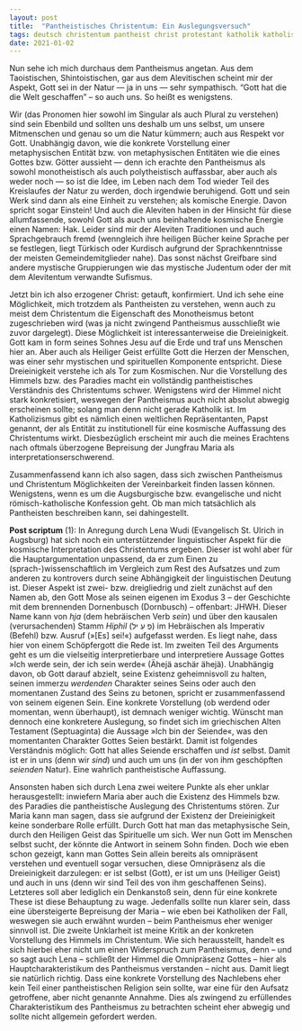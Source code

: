 ```yaml
---
layout: post
title:  "Pantheistisches Christentum: Ein Auslegungsversuch"
tags: deutsch christentum pantheist christ protestant katholik katholisch protestantisch evangelisch pantheismus alevitentum mystik mystisch kosmisch kosmik religion
date: 2021-01-02
---
```


Nun sehe ich mich durchaus dem Pantheismus angetan. Aus dem Taoistischen, Shintoistischen, gar aus dem Alevitischen scheint mir der Aspekt, Gott sei in der Natur — ja in uns — sehr sympathisch. “Gott hat die die Welt geschaffen” – so auch uns. So heißt es wenigstens. 

Wir (das Pronomen hier sowohl im Singular als auch Plural zu verstehen) sind sein Ebenbild und sollten uns deshalb um uns selbst, um unsere Mitmenschen und genau so um die Natur kümmern; auch aus Respekt vor Gott.
Unabhängig davon, wie die konkrete Vorstellung einer metaphysischen Entität bzw. von metaphysischen Entitäten wie die eines Gottes bzw. Götter aussieht — denn ich erachte den Pantheismus als sowohl monotheistisch als auch polytheistisch auffassbar, aber auch als weder noch — so ist die Idee, im Leben nach dem Tod wieder Teil des Kreislaufes der Natur zu werden, doch irgendwie beruhigend. Gott und sein Werk sind dann als eine Einheit zu verstehen; als komische Energie. Davon spricht sogar Einstein! Und auch die Aleviten haben in der Hinsicht für diese allumfassende, sowohl Gott als auch uns beinhaltende kosmische Energie einen Namen: Hak.
Leider sind mir der Aleviten Traditionen und auch Sprachgebrauch fremd (wenngleich ihre heiligen Bücher keine Sprache per se festlegen, liegt Türkisch oder Kurdisch aufgrund der Sprachkenntnisse der meisten Gemeindemitglieder nahe). Das sonst nächst Greifbare sind andere mystische Gruppierungen wie das mystische Judentum oder der mit dem Alevitentum verwandte Sufismus.

Jetzt bin ich also erzogener Christ: getauft, konfirmiert. Und ich sehe eine Möglichkeit, mich trotzdem als Pantheisten zu verstehen, wenn auch zu meist dem Christentum die Eigenschaft des Monotheismus betont zugeschrieben wird (was ja nicht zwingend Pantheismus ausschließt wie zuvor dargelegt).
Diese Möglichkeit ist interessanterweise die Dreieinigkeit. Gott kam in form seines Sohnes Jesu auf die Erde und traf uns Menschen hier an. Aber auch als Heiliger Geist erfüllte Gott die Herzen der Menschen, was einer sehr mystischen und spirituellen Komponente entspricht.  Diese Dreieinigkeit verstehe ich als Tor zum Kosmischen. Nur die Vorstellung des Himmels bzw. des Paradies macht ein vollständig pantheistisches Verständnis des Christentums schwer. Wenigstens wird der Himmel nicht stark konkretisiert, weswegen der Pantheismus auch nicht absolut abwegig erscheinen sollte; solang man denn nicht gerade Katholik ist. Im Katholizismus gibt es nämlich einen weltlichen Repräsentanten, Papst genannt, der als Entität zu institutionell für eine kosmische Auffassung des Christentums wirkt. Diesbezüglich erscheint mir auch die meines Erachtens nach oftmals überzogene Bepreisung der Jungfrau Maria als interpretationserschwerend.

Zusammenfassend kann ich also sagen, dass sich zwischen Pantheismus und Christentum Möglichkeiten der Vereinbarkeit finden lassen können. Wenigstens, wenn es um die Augsburgische bzw. evangelische und nicht römisch-katholische Konfession geht. Ob man mich tatsächlich als Pantheisten beschreiben kann, sei dahingestellt.

**Post scriptum** (1): In Anregung durch Lena Wudi (Evangelisch St. Ulrich in Augsburg) hat sich noch ein unterstützender linguistischer Aspekt für die kosmische Interpretation des Christentums ergeben. Dieser ist wohl aber für die Hauptargumentation unpassend, da er zum Einen zu (sprach-)wissenschaftlich im Vergleich zum Rest des Aufsatzes und zum anderen zu kontrovers durch seine Abhängigkeit der linguistischen Deutung ist. 
Dieser Aspekt ist zwei- bzw. dreigliedrig und zielt zunächst auf den Namen ab, den Gott Mose als seinen eigenen im Exodus 3 – der Geschichte mit dem brennenden Dornenbusch (Dornbusch) – offenbart: JHWH. Dieser Name kann von *hja* (dem hebräischen Verb *sein*) und über den kausalen (verursachenden) Stamm *Hiphil* (פְ עִ יל) im Hebräischen als Imperativ (Befehl) bzw. Ausruf (»[Es] sei!«) aufgefasst werden. Es liegt nahe, dass hier von einem Schöpfergott die Rede ist. Im zweiten Teil des Arguments geht es um die vielseitig interpretierbare und interpretiere Aussage Gottes »Ich werde sein, der ich sein werde« (Ähejä aschär ähejä). Unabhängig davon, ob Gott darauf abzielt, seine Existenz geheimnisvoll zu halten, seinen immerzu *werdenden* Charakter seines Seins oder auch den momentanen Zustand des Seins zu betonen, spricht er zusammenfassend von seinem eigenen Sein. Eine konkrete Vorstellung (ob werdend oder momentan, wenn überhaupt), ist demnach weniger wichtig. Wünscht man dennoch eine konkretere Auslegung, so findet sich im griechischen Alten Testament (Septuaginta) die Aussage »Ich bin der Seiende«, was den momentanten Charakter Gottes Seien bestärkt. 
Damit ist folgendes Verständnis möglich: Gott hat alles Seiende erschaffen und *ist* selbst. Damit ist er in uns (denn wir *sind*) und auch um uns (in der von ihm geschöpften *seienden* Natur). Eine wahrlich pantheistische Auffassung.

Ansonsten haben sich durch Lena zwei weitere Punkte als eher unklar herausgestellt: inwiefern Maria aber auch die Existenz des Himmels bzw. des Paradies die pantheistische Auslegung des Christentums stören. 
Zur Maria kann man sagen, dass sie aufgrund der Existenz der Dreieinigkeit keine sonderbare Rolle erfüllt. Durch Gott hat man das metaphysische Sein, durch den Heiligen Geist das Spirituelle um sich. Wer nun Gott im Menschen selbst sucht, der könnte die Antwort in seinem Sohn finden. Doch wie eben schon gezeigt, kann man Gottes Sein allein bereits als omnipräsent verstehen und eventuell sogar versuchen, diese Omnipräsenz als die Dreieinigkeit darzulegen: er ist selbst (Gott), er ist um uns (Heiliger Geist) und auch in uns (denn wir sind Teil des von ihm geschaffenen Seins). Letzteres soll aber lediglich ein Denkanstoß sein, denn für eine konkrete These ist diese Behauptung zu wage. Jedenfalls sollte nun klarer sein, dass eine übersteigerte Bepreisung der Maria – wie eben bei Katholiken der Fall, weswegen sie auch erwähnt wurden – beim Pantheismus eher weniger sinnvoll ist. 
Die zweite Unklarheit ist meine Kritik an der konkreten Vorstellung des Himmels im Christentum. Wie sich herausstellt, handelt es sich hierbei eher nicht um einen Widerspruch zum Pantheismus, denn – und so sagt auch Lena – schließt der Himmel die Omnipräsenz Gottes – hier als Hauptcharakteristikum des Pantheismus verstanden – nicht aus. Damit liegt sie natürlich richtig. Dass eine konkrete Vorstellung des Nachlebens eher kein Teil einer pantheistischen Religion sein sollte, war eine für den Aufsatz getroffene, aber nicht genannte Annahme. Dies als zwingend zu erfüllendes Charakteristikum des Pantheismus zu betrachten scheint eher abwegig und sollte nicht allgemein gefordert werden.